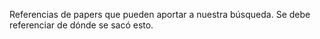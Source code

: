 Referencias de papers que pueden aportar a nuestra búsqueda. Se debe referenciar de dónde se sacó esto.
